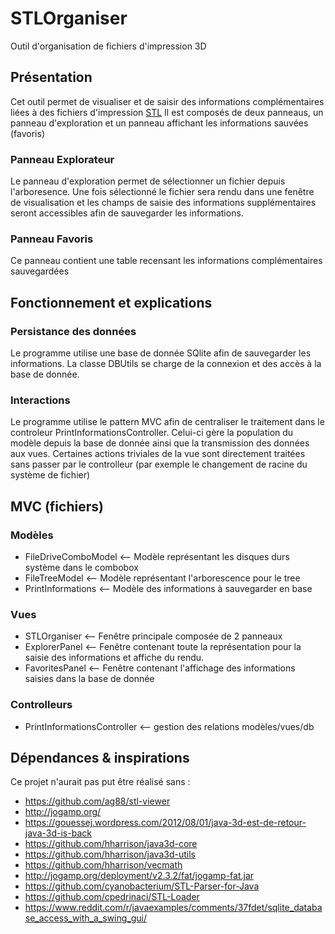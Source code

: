 # STLOrganiser
Outil d'organisation de fichiers d'impression 3D
## Présentation 
Cet outil permet de visualiser et de saisir des informations complémentaires liées à des fichiers d'impression [STL](http://en.wikipedia.org/wiki/STL_(file_format))
Il est composés de deux panneaus, un panneau d'exploration et un panneau affichant les informations sauvées (favoris)
### Panneau Explorateur
Le panneau d'exploration permet de sélectionner un fichier depuis l'arboresence. Une fois sélectionné le fichier sera rendu dans une fenêtre de visualisation et les champs de saisie des informations supplémentaires seront accessibles afin de sauvegarder les informations.

### Panneau Favoris
Ce panneau contient une table recensant les informations complémentaires sauvegardées

## Fonctionnement et explications
### Persistance des données
Le programme utilise une base de donnée SQlite afin de sauvegarder les informations. La classe DBUtils se charge de la connexion et des accès à la base de donnée.
### Interactions
Le programme utilise le pattern MVC afin de centraliser le traitement dans le controleur PrintInformationsController. Celui-ci gère la population du modèle depuis la base de donnée ainsi que la transmission des données aux vues.
Certaines actions triviales de la vue sont directement traitées sans passer par le controlleur (par exemple le changement de racine du système de fichier)

## MVC (fichiers)
### Modèles 
- FileDriveComboModel <-- Modèle représentant les disques durs système dans le combobox
- FileTreeModel <-- Modèle représentant l'arborescence pour le tree
- PrintInformations <-- Modèle des informations à sauvegarder en base

### Vues
- STLOrganiser <-- Fenêtre principale composée de 2 panneaux
- ExplorerPanel <-- Fenêtre contenant toute la représentation pour la saisie des informations et affiche du rendu.
- FavoritesPanel <-- Fenêtre contenant l'affichage des informations saisies dans la base de donnée
### Controlleurs
- PrintInformationsController <-- gestion des relations modèles/vues/db


## Dépendances & inspirations
Ce projet n'aurait pas put être réalisé sans :
- https://github.com/ag88/stl-viewer
- http://jogamp.org/
- https://gouessej.wordpress.com/2012/08/01/java-3d-est-de-retour-java-3d-is-back
- https://github.com/hharrison/java3d-core
- https://github.com/hharrison/java3d-utils
- https://github.com/hharrison/vecmath
- http://jogamp.org/deployment/v2.3.2/fat/jogamp-fat.jar
- https://github.com/cyanobacterium/STL-Parser-for-Java
- https://github.com/cpedrinaci/STL-Loader
- https://www.reddit.com/r/javaexamples/comments/37fdet/sqlite_database_access_with_a_swing_gui/


